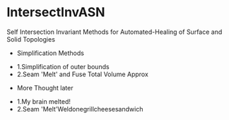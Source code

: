 IntersectInvASN
===============

Self Intersection Invariant Methods for Automated-Healing of Surface and Solid Topologies
- Simplification Methods
 * 1.Simplification of outer bounds 
 * 2.Seam 'Melt' and Fuse Total Volume Approx


- More Thought later
 * 1.My brain melted! 
 * 2.Seam 'Melt'Weldonegrillcheesesandwich


